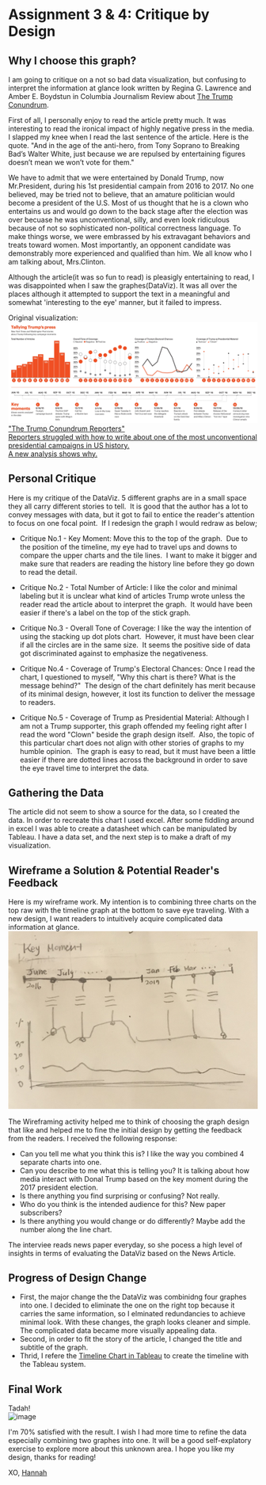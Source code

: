 # Assignment 3 & 4: Critique by Design

## Why I choose this graph? 
I am going to critique on a not so bad data visualization, but confusing to interpret the information at glance look written by Regina G. Lawrence and Amber E. Boydstun in Columbia Journalism Review about [The Trump Conundrum](https://www.cjr.org/special_report/trump-coverage-election-clinton.php). 

First of all, I personally enjoy to read the article pretty much.  It was interesting to read the ironical impact of highly negative press in the media. I slapped my knee when I read the last sentence of the article. Here is the quote. "And in the age of the anti-hero, from Tony Soprano to Breaking Bad’s Walter White, just because we are repulsed by entertaining figures doesn’t mean we won’t vote for them."

We have to admit that we were entertained by Donald Trump, now Mr.President, during his 1st presidential campain from 2016 to 2017. No one believed, may be tried not to believe, that an amature politician would become a president of the U.S. Most of us thought that he is a clown who entertains us and would go down to the back stage after the election was over becuase he was unconventional, silly, and even look ridiculous because of not so sophisticated non-political correctness language.  To make things worse, we were embrassed by his extravagant behaviors and treats toward women.  Most importantly, an opponent candidate was demonstrably more experienced and qualified than him. We all know who I am talking about, Mrs.Clinton.  

Although the article(it was so fun to read) is pleasigly entertaining to read, I was disappointed when I saw the graphes(DataViz).  It was all over the places although it attempted to support the text in a meaningful and somewhat 'interesting to the eye' manner, but it failed to impress.<br>

Original visualization: 
![image](trumpgraphsCJR.jpg)
[
"The Trump Conundrum Reporters" <br/> 
Reporters struggled with how to write about one of the most unconventional presidential campaigns in US history. <br/> 
A new analysis shows why.](https://www.cjr.org/special_report/trump-coverage-election-clinton.php)

## Personal Critique
Here is my critique of the DataViz. 5 different graphs are in a small space they all carry different stories to tell.  It is good that the author has a lot to convey messages with data, but it got to fail to entice the reader's attention to focus on one focal point.  If I redesign the graph I would redraw as below; 

- Critique No.1 - Key Moment: Move this to the top of the graph.  Due to the position of the timeline, my eye had to travel ups and downs to compare the upper charts and the tile lines.  I want to make it bigger and make sure that readers are reading the history line before they go down to read the detail. 

- Critique No.2 - Total Number of Article: I like the color and minimal labeling but it is unclear what kind of articles Trump wrote unless the reader read the article about to interpret the graph.  It would have been easier if there's a label on the top of the stick graph.  

- Critique No.3 - Overall Tone of Coverage: I like the way the intention of using the stacking up dot plots chart.  However, it must have been clear if all the circles are in the same size.  It seems the positive side of data got discriminated against to emphasize the negativeness. 

- Critique No.4 - Coverage of Trump's Electoral Chances: Once I read the chart, I questioned to myself, "Why this chart is there? What is the message behind?"  The design of the chart definitely has merit because of its minimal design, however, it lost its function to deliver the message to readers.  

- Critique No.5 - Coverage of Trump as Presidential Material: Although I am not a Trump supporter, this graph offended my feeling right after I read the word "Clown" beside the graph design itself.  Also, the topic of this particular chart does not align with other stories of graphs to my humble opinion.  The graph is easy to read, but it must have been a little easier if there are dotted lines across the background in order to save the eye travel time to interpret the data.  

## Gathering the Data
The article did not seem to show a source for the data, so I created the data. In order to recreate this chart I used excel.  After some fiddling around in excel I was able to create a datasheet which can be manipulated by Tableau. I have a data set, and the next step is to make a draft of my visualization. 

## Wireframe a Solution & Potential Reader's Feedback 
Here is my wireframe work. My intention is to combining three charts on the top raw with the timeline graph at the bottom to save eye traveling. With a new design, I want readers to intuitively acquire complicated data information at glance. 
![image](TrumpWireF.JPG)

The Wireframing activity helped me to think of choosing the graph design that like and helped me to fine the initial design by getting the feedback from the readers.  I received the following response:

* Can you tell me what you think this is? I like the way you combined 4 separate charts into one. 
* Can you describe to me what this is telling you?  It is talking about how media interact with Donal Trump based on the key moment during the 2017 president election. 
* Is there anything you find surprising or confusing? Not really. 
* Who do you think is the intended audience for this? New paper subscribers? 
* Is there anything you would change or do differently? Maybe add the number along the line chart.  

The interviee reads news paper everyday, so she pocess a high level of insights in terms of evaluating the DataViz based on the News Article.   

## Progress of Design Change
* First, the major change the the DataViz was combinidng four graphes into one.  I decided to eliminate the one on the right top because it carries the same information, so I elminated redundancies to achieve minimal look. With these changes, the graph looks cleaner and simple.  The complicated data became more visually appealing data. <br>
* Second, in order to fit the story of the article, I changed the title and subtitle of the graph.<br>
* Thrid, I refere the [Timeline Chart in Tableau](https://www.absentdata.com/tableau/timeline-chart-in-tableau/) to create the timeline with the Tableau system.


## Final Work 
Tadah!  
![image](TBI)

I'm 70% satisfied with the result.  I wish I had more time to refine the data especially combining two graphes into one.
It will be a good self-explatory exercise to explore more about this unknown area. I hope you like my design, thanks for reading! <br>

XO, [Hannah](https://www.linkedin.com/in/moonhannah/)

